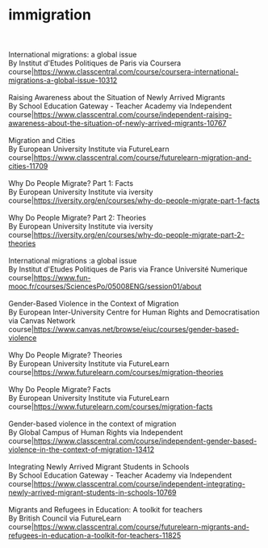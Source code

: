 # immigration<br><br>

International migrations: a global issue<br>By Institut d'Etudes Politiques de Paris via Coursera<br>course|https://www.classcentral.com/course/coursera-international-migrations-a-global-issue-10312<br><br>
Raising Awareness about the Situation of Newly Arrived Migrants<br>By School Education Gateway - Teacher Academy via Independent<br>course|https://www.classcentral.com/course/independent-raising-awareness-about-the-situation-of-newly-arrived-migrants-10767<br><br>
Migration and Cities<br>By European University Institute via FutureLearn<br>course|https://www.classcentral.com/course/futurelearn-migration-and-cities-11709<br><br>
Why Do People Migrate? Part 1: Facts<br>By European University Institute via iversity<br>course|https://iversity.org/en/courses/why-do-people-migrate-part-1-facts<br><br>
Why Do People Migrate? Part 2: Theories<br>By European University Institute via iversity<br>course|https://iversity.org/en/courses/why-do-people-migrate-part-2-theories<br><br>
International migrations :a global issue<br>By Institut d'Etudes Politiques de Paris via France Université Numerique<br>course|https://www.fun-mooc.fr/courses/SciencesPo/05008ENG/session01/about<br><br>
Gender-Based Violence in the Context of Migration<br>By European Inter-University Centre for Human Rights and Democratisation via Canvas Network<br>course|https://www.canvas.net/browse/eiuc/courses/gender-based-violence<br><br>
Why Do People Migrate? Theories<br>By European University Institute via FutureLearn<br>course|https://www.futurelearn.com/courses/migration-theories<br><br>
Why Do People Migrate? Facts<br>By European University Institute via FutureLearn<br>course|https://www.futurelearn.com/courses/migration-facts<br><br>
Gender-based violence in the context of migration<br>By Global Campus of Human Rights via Independent<br>course|https://www.classcentral.com/course/independent-gender-based-violence-in-the-context-of-migration-13412<br><br>
Integrating Newly Arrived Migrant Students in Schools<br>By School Education Gateway - Teacher Academy via Independent<br>course|https://www.classcentral.com/course/independent-integrating-newly-arrived-migrant-students-in-schools-10769<br><br>
Migrants and Refugees in Education: A toolkit for teachers<br>By British Council via FutureLearn<br>course|https://www.classcentral.com/course/futurelearn-migrants-and-refugees-in-education-a-toolkit-for-teachers-11825<br><br>
